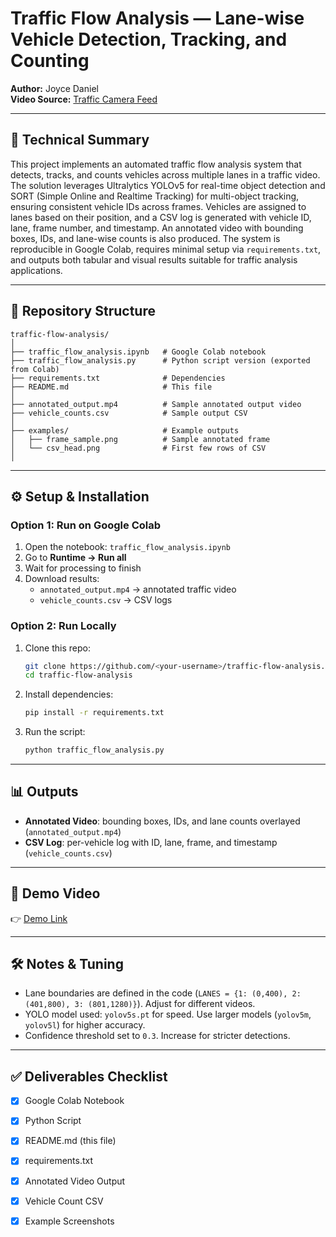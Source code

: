 # Traffic Flow Analysis — Lane-wise Vehicle Detection, Tracking, and Counting  

**Author:** Joyce Daniel  
**Video Source:** [Traffic Camera Feed](https://www.youtube.com/watch?v=MNn9qKG2UFI)  

---

## 📌 Technical Summary  
This project implements an automated traffic flow analysis system that detects, tracks, and counts vehicles across multiple lanes in a traffic video. The solution leverages Ultralytics YOLOv5 for real-time object detection and SORT (Simple Online and Realtime Tracking) for multi-object tracking, ensuring consistent vehicle IDs across frames. Vehicles are assigned to lanes based on their position, and a CSV log is generated with vehicle ID, lane, frame number, and timestamp. An annotated video with bounding boxes, IDs, and lane-wise counts is also produced. The system is reproducible in Google Colab, requires minimal setup via `requirements.txt`, and outputs both tabular and visual results suitable for traffic analysis applications.  

---

## 📂 Repository Structure  
```
traffic-flow-analysis/
│
├── traffic_flow_analysis.ipynb   # Google Colab notebook
├── traffic_flow_analysis.py      # Python script version (exported from Colab)
├── requirements.txt              # Dependencies
├── README.md                     # This file
│
├── annotated_output.mp4          # Sample annotated output video
├── vehicle_counts.csv            # Sample output CSV
│
├── examples/                     # Example outputs
│   ├── frame_sample.png          # Sample annotated frame
│   └── csv_head.png              # First few rows of CSV
│

```

---

## ⚙️ Setup & Installation  

### Option 1: Run on Google Colab  
1. Open the notebook: `traffic_flow_analysis.ipynb`  
2. Go to **Runtime → Run all**  
3. Wait for processing to finish  
4. Download results:  
   - `annotated_output.mp4` → annotated traffic video  
   - `vehicle_counts.csv` → CSV logs  

### Option 2: Run Locally  
1. Clone this repo:  
   ```bash
   git clone https://github.com/<your-username>/traffic-flow-analysis.git
   cd traffic-flow-analysis
   ```
2. Install dependencies:  
   ```bash
   pip install -r requirements.txt
   ```
3. Run the script:  
   ```bash
   python traffic_flow_analysis.py
   ```

---

## 📊 Outputs  

- **Annotated Video**: bounding boxes, IDs, and lane counts overlayed (`annotated_output.mp4`)  
- **CSV Log**: per-vehicle log with ID, lane, frame, and timestamp (`vehicle_counts.csv`)  

 

---

## 🎥 Demo Video  
👉 [Demo Link](demo/demo.mp4)  

---

## 🛠️ Notes & Tuning  
- Lane boundaries are defined in the code (`LANES = {1: (0,400), 2: (401,800), 3: (801,1280)}`). Adjust for different videos.  
- YOLO model used: `yolov5s.pt` for speed. Use larger models (`yolov5m`, `yolov5l`) for higher accuracy.  
- Confidence threshold set to `0.3`. Increase for stricter detections.  

---

## ✅ Deliverables Checklist  
- [x] Google Colab Notebook  
- [x] Python Script  
- [x] README.md (this file)  
- [x] requirements.txt  
- [x] Annotated Video Output  
- [x] Vehicle Count CSV  
- [x] Example Screenshots  
 
